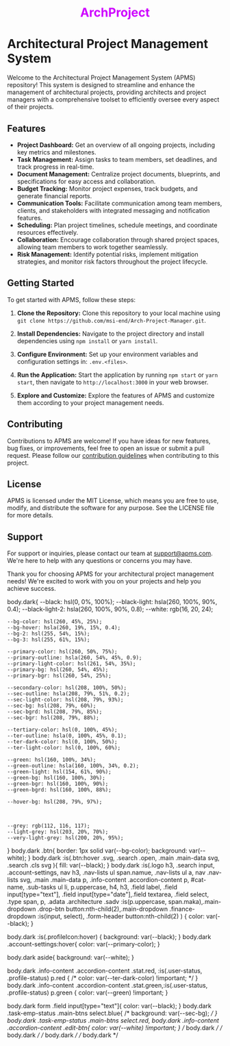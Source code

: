 
<h1 align="center" style="color:#ce00ff"> ArchProject </h1>

Architectural Project Management System
=======================================

Welcome to the Architectural Project Management System (APMS) repository! This system is designed to streamline and enhance the management of architectural projects, providing architects and project managers with a comprehensive toolset to efficiently oversee every aspect of their projects.

Features
--------

*   **Project Dashboard:** Get an overview of all ongoing projects, including key metrics and milestones.
*   **Task Management:** Assign tasks to team members, set deadlines, and track progress in real-time.
*   **Document Management:** Centralize project documents, blueprints, and specifications for easy access and collaboration.
*   **Budget Tracking:** Monitor project expenses, track budgets, and generate financial reports.
*   **Communication Tools:** Facilitate communication among team members, clients, and stakeholders with integrated messaging and notification features.
*   **Scheduling:** Plan project timelines, schedule meetings, and coordinate resources effectively.
*   **Collaboration:** Encourage collaboration through shared project spaces, allowing team members to work together seamlessly.
*   **Risk Management:** Identify potential risks, implement mitigation strategies, and monitor risk factors throughout the project lifecycle.

Getting Started
---------------

To get started with APMS, follow these steps:

1.  **Clone the Repository:** Clone this repository to your local machine using `git clone https://github.com/msi-end/Arch-Project-Manager.git`.
    
2.  **Install Dependencies:** Navigate to the project directory and install dependencies using `npm install` or `yarn install`.
    
3.  **Configure Environment:** Set up your environment variables and configuration settings in:  `.env.<files>`.
    
4.  **Run the Application:** Start the application by running `npm start` or `yarn start`, then navigate to `http://localhost:3000` in your web browser.
    
5.  **Explore and Customize:** Explore the features of APMS and customize them according to your project management needs.
    

Contributing
------------

Contributions to APMS are welcome! If you have ideas for new features, bug fixes, or improvements, feel free to open an issue or submit a pull request. Please follow our [contribution guidelines](CONTRIBUTING.md) when contributing to this project.

License
-------

APMS is licensed under the MIT License, which means you are free to use, modify, and distribute the software for any purpose. See the LICENSE file for more details.

Support
-------

For support or inquiries, please contact our team at support@apms.com. We're here to help with any questions or concerns you may have.

Thank you for choosing APMS for your architectural project management needs! We're excited to work with you on your projects and help you achieve success.    


body.dark{
    --black: hsl(0, 0%, 100%);
    --black-light: hsla(260, 100%, 90%, 0.4);
    --black-light-2: hsla(260, 100%, 90%, 0.8);
    --white: rgb(16, 20, 24);

    --bg-color: hsl(260, 45%, 25%);
    --bg-hover: hsla(260, 19%, 15%, 0.4);
    --bg-2: hsl(255, 54%, 15%);
    --bg-3: hsl(255, 61%, 15%);

    --primary-color: hsl(260, 50%, 75%);
    --primary-outline: hsla(260, 54%, 45%, 0.9);
    --primary-light-color: hsl(261, 54%, 35%);
    --primary-bg: hsl(260, 54%, 45%);
    --primary-bgr: hsl(260, 54%, 25%);

    --secondary-color: hsl(208, 100%, 50%);
    --sec-outline: hsla(208, 79%, 51%, 0.2);
    --sec-light-color: hsl(208, 79%, 93%);
    --sec-bg: hsl(208, 79%, 60%);
    --sec-bgrd: hsl(208, 79%, 85%);
    --sec-bgr: hsl(208, 79%, 88%);

    --tertiary-color: hsl(0, 100%, 45%);
    --ter-outline: hsla(0, 100%, 45%, 0.1);
    --ter-dark-color: hsl(0, 100%, 50%);
    --ter-light-color: hsl(0, 100%, 60%);

    --green: hsl(160, 100%, 34%);
    --green-outline: hsla(160, 100%, 34%, 0.2);
    --green-light: hsl(154, 61%, 90%);
    --green-bg: hsl(160, 100%, 30%);
    --green-bgr: hsl(160, 100%, 90%);
    --green-bgrd: hsl(160, 100%, 88%);

    --hover-bg: hsl(208, 79%, 97%);

    

    --grey: rgb(112, 116, 117);
    --light-grey: hsl(203, 20%, 70%);
    --very-light-grey: hsl(200, 20%, 95%);
    
}
body.dark .btn{
    border: 1px solid var(--bg-color);
    background: var(--white);
}
body.dark :is(.btn:hover .svg, .search .open, .main .main-data svg, 
.search .cls svg ){
    fill: var(--black);
}
body.dark :is(.logo h3, .search input, .account-settings,
nav h3, .nav-lists ul span.namue, .nav-lists ul a, nav .nav-lists svg, .main .main-data p, .info-content .accordion-content p, #cat-name, .sub-tasks ul li, p.uppercase, h4, h3, .field label, .field input[type="text"], .field input[type="date"],.field textarea, .field select, .type span, p, .adata .architecture .sadv :is(p.uppercase, span.maka),.main-dropdown .drop-btn button:nth-child(2),.main-dropdown .finance-dropdown :is(input, select), .form-header button:nth-child(2) ) {
    color: var(--black);
}

body.dark :is(.profileIcon:hover) {
    background: var(--black);
}
body.dark .account-settings:hover{
    color: var(--primary-color);
}

body.dark aside{
    background: var(--white);
}

body.dark .info-content .accordion-content .stat.red, :is(.user-status, .profile-status) p.red {
    /* color: var(--ter-dark-color) !important; */
}
body.dark .info-content .accordion-content .stat.green,:is(.user-status, .profile-status) p.green {
    color: var(--green) !important;
}

body.dark form .field input[type="text"]{
    color: var(--black);
}
body.dark .task-emp-status .main-btns select.blue{
    /* background: var(--sec-bg); */
}
body.dark .task-emp-status .main-btns select.red,
body.dark .info-content .accordion-content .edit-btn{
    color: var(--white) !important;
}
/* body.dark */
/* body.dark */
/* body.dark */
/* body.dark */
